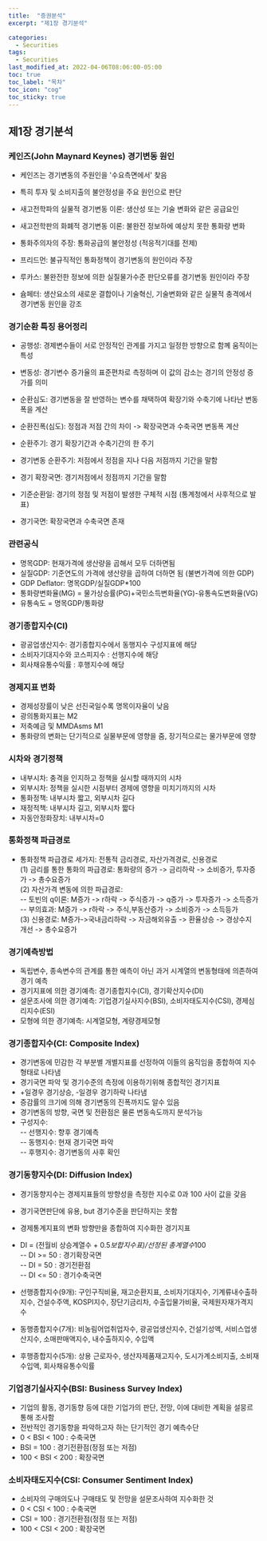 ```yaml
---
title:  "증권분석"
excerpt: "제1장 경기분석"

categories:
  - Securities
tags:
  - Securities
last_modified_at: 2022-04-06T08:06:00-05:00
toc: true
toc_label: "목차"
toc_icon: "cog"
toc_sticky: true
---
```

## 제1장 경기분석
### 케인즈(John Maynard Keynes) 경기변동 원인
 - 케인즈는 경기변동의 주원인을 '수요측면에서' 찾음
 - 특히 투자 및 소비지출의 불안정성을 주요 원인으로 판단  

 - 새고전학파의 실물적 경기변동 이론: 생산성 또는 기술 변화와 같은 공급요인
 - 새고전학판의 화폐적 경기변동 이론: 불완전 정보하에 예상치 못한 통화량 변화
 - 통화주의자의 주장: 통화공급의 불안정성 (적응적기대를 전제)
 - 프리드먼: 불규직적인 통화정책이 경기변동의 원인이라 주장
 - 루카스: 불완전한 정보에 의한 실질물가수준 판단오류를 경기변동 원인이라 주장
 - 슘페터: 생산요소의 새로운 결합이나 기술혁신, 기술변화와 같은 실물적 충격에서 경기변동 원인을 강조

### 경기순환 특징 용어정리
 - 공행성: 경제변수들이 서로 안정적인 관계를 가지고 일정한 방향으로 함꼐 움직이는 특성
 - 변동성: 경기변수 증가율의 표준편차로 측정하며 이 값의 감소는 경기의 안정성 증가를 의미
 - 순환심도: 경기변동을 잘 반영하는 변수를 채택하여 확장기와 수축기에 나타난 변동폭을 계산
 - 순환진폭(심도): 정점과 저점 간의 차이 -> 확장국면과 수축국면 변동폭 계산  

 - 순환주기: 경기 확장기간과 수축기간의 한 주기  
 - 경기변동 순환주기: 저점에서 정점을 지나 다음 저점까지 기간을 말함  
 - 경기 확장국면: 경기저점에서 정점까지 기간을 말함  

 - 기준순환일: 경기의 정점 및 저점이 발생한 구체적 시점 (통계청에서 사후적으로 발표)
 - 경기국면: 확장국면과 수축국면 존재

### 관련공식
 - 명목GDP: 현재가격에 생산량을 곱해서 모두 더하면됨
 - 실질GDP: 기준연도의 가격에 생산량을 곱하여 더하면 됨 (불변가격에 의한 GDP)
 - GDP Deflator: 명목GDP/실질GDP*100  
 - 통화량변화율(MG) = 물가상승률(PG)+국민소득변화율(YG)-유통속도변화율(VG)
 - 유통속도 = 명목GDP/통화량

### 경기종합지수(CI)
 - 광공업생산지수: 경기종합지수에서 동행지수 구성지표에 해당
 - 소비자기대지수와 코스피지수 : 선행지수에 해당
 - 회사채유통수익률 : 후행지수에 해당

### 경제지표 변화
 - 경제성장률이 낮은 선진국일수록 명목이자율이 낮음
 - 광의통화지표는 M2
 - 저축예금 및 MMDAsms M1
 - 통화량의 변화는 단기적으로 실물부문에 영향을 줌, 장기적으로는 물가부문에 영향

### 시차와 경기정책
 - 내부시차: 충격을 인지하고 정책을 실시할 때까지의 시차
 - 외부시차: 정책을 실시한 시점부터 경제에 영향을 미치기까지의 시차
 - 통화정책: 내부시차 짧고, 외부시차 길다
 - 재정적책: 내부시차 길고, 외부시차 짧다
 - 자동안정화장치: 내부시차=0

### 통화정책 파급경로
 - 통화정책 파급경로 세가지: 전통적 금리경로, 자산가격경로, 신용경로  
 (1) 금리를 통한 통화의 파급경로: 통화량의 증가 -> 금리하락 -> 소비증가, 투자증가 -> 총수요증가  
 (2) 자산가격 변동에 의한 파급경로:  
 -- 토빈의 q이론: M증가 -> r하락 -> 주식증가 -> q증가 -> 투자증가 -> 소득증가  
 -- 부의효과: M증가 -> r하락 -> 주식,부동산증가 -> 소비증가 -> 소득등가  
 (3) 신용경로: M증가->국내금리하락 -> 자금해외유출 -> 환율상승 -> 경상수지 개선 -> 총수요증가

### 경기예측방법
 - 독립변수, 종속변수의 관계를 통한 예측이 아닌 과거 시계열의 변동형태에 의존하여 경기 예측
 - 경기지표에 의한 경기예측: 경기종합지수(CI), 경기확산지수(DI)
 - 설문조사에 의한 경기예측: 기업경기실사지수(BSI), 소비자태도지수(CSI), 경제심리지수(ESI)  
 - 모형에 의한 경기예측: 시계열모형, 계량경제모형

### 경기종합지수(CI: Composite Index)
 - 경기변동에 민감한 각 부분별 개별지표를 선정하여 이들의 움직임을 종합하여 지수형태로 나타냄
 - 경기국면 파악 및 경기수준의 측정에 이용하기위해 종합적인 경기지표
 - +일경우 경기상승, -일경우 경기하락 나타냄
 - 증감률의 크기에 의해 경기변동의 진폭까지도 알수 있음
 - 경기변동의 방향, 국면 및 전환점은 물론 변동속도까지 분석가능
 - 구성지수:  
 -- 선행지수: 향후 경기예측  
 -- 동행지수: 현재 경기국면 파악  
 -- 후행지수: 경기변동의 사후 확인  

### 경기동향지수(DI: Diffusion Index)
 - 경기동향지수는 경제지표들의 방향성을 측정한 지수로 0과 100 사이 값을 갖음
 - 경기국면판단에 유용, but 경기수준을 판단하지는 못함
 - 경제통계지표의 변화 방향만을 종합하여 지수화한 경기지표
 - DI = (전월비 상승계열수 + 0.5*보합지수표)/선정된 총계열수*100  
-- DI >= 50 : 경기확장국면  
-- DI = 50 : 경기전환점  
-- DI <= 50 : 경기수축국면   

- 선행종합지수(9개): 구인구직비율, 재고순환지표, 소비자기대지수, 기계류내수출하지수, 건설수주액, KOSPI지수, 장단기금리차, 수출입물가비율, 국제원자재가격지수
- 동행종합지수(7개): 비농림어업취업자수, 광공업생산지수, 건설기성액, 서비스업생산지수, 소매판매액지수, 내수출하지수, 수입액
- 후행종합지수(5개): 상용 근로자수, 생산자제품재고지수, 도시가계소비지출, 소비재수입액, 회사채유통수익률

### 기업경기실사지수(BSI: Business Survey Index)
- 기업의 활동, 경기동향 등에 대한 기업가의 판단, 전망, 이에 대비한 계획을 설뭉르 통해 조사함
- 전반적인 경기동향을 파악하고자 하는 단기적인 경기 예측수단
- 0 < BSI < 100 : 수축국면
- BSI = 100 : 경기전환점(정점 또는 저점)
- 100 < BSI < 200 : 확장국면

### 소비자태도지수(CSI: Consumer Sentiment Index)
- 소비자의 구매의도나 구매태도 및 전망을 설문조사하여 지수화한 것
- 0 < CSI < 100 : 수축국면
- CSI = 100 : 경기전환점(정점 또는 저점)
- 100 < CSI < 200 : 확장국면 

